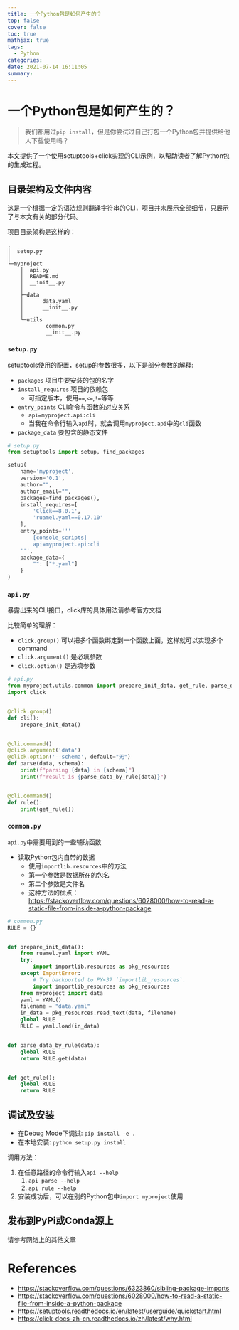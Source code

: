 ```yaml
---
title: 一个Python包是如何产生的？
top: false
cover: false
toc: true
mathjax: true
tags:
  - Python
categories:
date: 2021-07-14 16:11:05
summary:
---
```


# 一个Python包是如何产生的？
> 我们都用过`pip install`，但是你尝试过自己打包一个Python包并提供给他人下载使用吗？

本文提供了一个使用setuptools+click实现的CLI示例，以帮助读者了解Python包的生成过程。
## 目录架构及文件内容
这是一个根据一定的语法规则翻译字符串的CLI，项目并未展示全部细节，只展示了与本文有关的部分代码。

项目目录架构是这样的：
```
.
│  setup.py
│
└─myproject
    │  api.py
    │  README.md
    │  __init__.py
    │
    ├─data
    │      data.yaml
    │      __init__.py
    │
    └─utils
            common.py
            __init__.py
```

### `setup.py`
setuptools使用的配置，setup的参数很多，以下是部分参数的解释:
- `packages` 项目中要安装的包的名字
- `install_requires` 项目的依赖包
  - 可指定版本，使用`==`,`<=`,`!=`等等
- `entry_points` CLI命令与函数的对应关系
  - `api=myproject.api:cli`
  - 当我在命令行输入`api`时，就会调用`myproject.api`中的`cli`函数
- `package_data` 要包含的静态文件


```python
# setup.py
from setuptools import setup, find_packages

setup(
    name='myproject',
    version='0.1',
    author="",
    author_email="",
    packages=find_packages(),
    install_requires=[
        'Click==8.0.1',
        'ruamel.yaml==0.17.10'
    ],
    entry_points='''
        [console_scripts]
        api=myproject.api:cli
    ''',
    package_data={
        "": ["*.yaml"]
    }
)
```

### `api.py`
暴露出来的CLI接口，click库的具体用法请参考官方文档

比较简单的理解：
- `click.group()` 可以把多个函数绑定到一个函数上面，这样就可以实现多个command
- `click.argument()` 是必填参数 
- `click.option()` 是选填参数

```python
# api.py
from myproject.utils.common import prepare_init_data, get_rule, parse_data_by_rule
import click


@click.group()
def cli():
    prepare_init_data()


@cli.command()
@click.argument('data')
@click.option('--schema', default="无")
def parse(data, schema):
    print(f"parsing {data} in {schema}")
    print(f"result is {parse_data_by_rule(data)}")


@cli.command()
def rule():
    print(get_rule())
```

### `common.py`

`api.py`中需要用到的一些辅助函数

- 读取Python包内自带的数据
  - 使用`importlib.resources`中的方法
  - 第一个参数是数据所在的包名
  - 第二个参数是文件名
  - 这种方法的优点：https://stackoverflow.com/questions/6028000/how-to-read-a-static-file-from-inside-a-python-package

```python
# common.py
RULE = {}


def prepare_init_data():
    from ruamel.yaml import YAML
    try:
        import importlib.resources as pkg_resources
    except ImportError:
        # Try backported to PY<37 `importlib_resources`.
        import importlib_resources as pkg_resources
    from myproject import data
    yaml = YAML()
    filename = "data.yaml"
    in_data = pkg_resources.read_text(data, filename)
    global RULE
    RULE = yaml.load(in_data)


def parse_data_by_rule(data):
    global RULE
    return RULE.get(data)


def get_rule():
    global RULE
    return RULE
```

## 调试及安装
- 在Debug Mode下调试: `pip install -e .`
- 在本地安装: `python setup.py install`

调用方法：
1. 在任意路径的命令行输入`api --help`
   1. `api parse --help`
   2. `api rule --help`
2. 安装成功后，可以在别的Python包中`import myproject`使用


## 发布到PyPi或Conda源上
请参考网络上的其他文章

# References
- https://stackoverflow.com/questions/6323860/sibling-package-imports
- https://stackoverflow.com/questions/6028000/how-to-read-a-static-file-from-inside-a-python-package
- https://setuptools.readthedocs.io/en/latest/userguide/quickstart.html
- https://click-docs-zh-cn.readthedocs.io/zh/latest/why.html